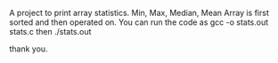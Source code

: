 A project to print array statistics. Min, Max, Median, Mean
Array is first sorted and then operated on.
You can run the code as gcc -o stats.out stats.c
then ./stats.out

thank you. 
